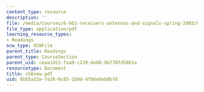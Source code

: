 ```yaml
---
content_type: resource
description: ''
file: /media/courses/6-661-receivers-antennas-and-signals-spring-2003/8bb5a32efe260c851b0d4fb6e8eb0b7d_ch6new.pdf
file_type: application/pdf
learning_resource_types:
- Readings
ocw_type: OCWFile
parent_title: Readings
parent_type: CourseSection
parent_uid: ceaa1d22-faa9-c139-6e88-8b778fd50b1a
resourcetype: Document
title: ch6new.pdf
uid: 8bb5a32e-fe26-0c85-1b0d-4fb6e8eb0b7d
---
```

